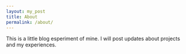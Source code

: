 ```yaml
---
layout: my_post
title: About
permalink: /about/
---
```


This is a little blog esperiment of mine. I will post updates about projects and my experiences.